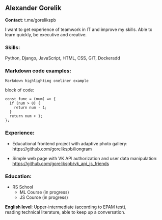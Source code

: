 ## Alexander Gorelik

**Contact**: t.me/gorelikspb

I want to get experience of teamwork in IT and improve my skills.  Able to learn quickly, be executive and creative.

### Skills: 
Python, Django, JavaScript, HTML, CSS, GIT, Dockeradd 

### Markdown code examples:
`Markdown highlighting oneliner example`

block of code:
```
const func = (num) => {  
  if (num > 0) {  
    return num - 1;  
  }
  return num + 1;  
};  
```

### Experience:
* Educational frontend project with adaptive photo gallery:
https://github.com/gorelikspb/liongram

* Simple web page with VK API authorization and user data manipulation:
https://github.com/gorelikspb/vk_api_js_friends

### Education:
* RS School 
    * ML Course (in progress)
    * JS Cource (in progress)

**English level**: Upper-intermediate (according to EPAM test),  
reading technical literature, able to keep up a conversation.